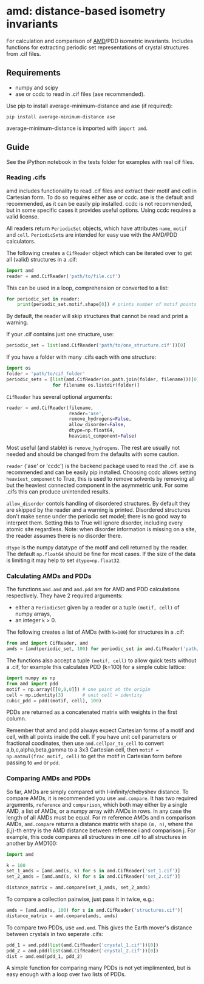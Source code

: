 # amd: distance-based isometry invariants

For calculation and comparison of [AMD](<https://arxiv.org/abs/2009.02488>)/PDD isometric invariants. Includes functions for extracting periodic set representations of crystal structures from .cif files.

## Requirements

- numpy and scipy
- ase or ccdc to read in .cif files (ase recommended).

Use pip to install average-minimum-distance and ase (if required):

```shell
pip install average-minimum-distance ase
```

average-minimum-distance is imported with ```import amd```.

## Guide

See the iPython notebook in the tests folder for examples with real cif files.

### Reading .cifs

amd includes functionality to read .cif files and extract their motif and cell in Cartesian form. To do so requires either ase or ccdc. ase is the default and recommended, as it can be easily pip installed. ccdc is not recommended, but in some specific cases it provides useful options. Using ccdc requires a valid license.

All readers return ```PeriodicSet``` objects, which have attributes ```name```, ```motif``` and ```cell```. ```PeriodicSet```s are intended for easy use with the AMD/PDD calculators.

The following creates a ```CifReader``` object which can be iterated over to get all (valid) structures in a .cif:

```py
import amd
reader = amd.CifReader('path/to/file.cif')
```

This can be used in a loop, comprehension or converted to a list:

```py
for periodic_set in reader:
    print(periodic_set.motif.shape[0]) # prints number of motif points
```

By default, the reader will skip structures that cannot be read and print a warning.

If your .cif contains just one structure, use:

```py
periodic_set = list(amd.CifReader('path/to/one_structure.cif'))[0]
```

If you have a folder with many .cifs each with one structure:

```py
import os
folder = 'path/to/cif_folder'
periodic_sets = [list(amd.CifReader(os.path.join(folder, filename)))[0] 
                 for filename os.listdir(folder)]
```

```CifReader``` has several optional arguments:

```py
reader = amd.CifReader(filename,
                       reader='ase',
                       remove_hydrogens=False,
                       allow_disorder=False,
                       dtype=np.float64,
                       heaviest_component=False)
```

Most useful (and stable) is ```remove_hydrogens```. The rest are usually not needed and should be changed from the defaults with some caution.

```reader``` ('ase' or 'ccdc') is the backend package used to read the .cif. ase is recommended and can be easily pip installed. Choosing ccdc allows setting ```heaviest_component``` to True, this is used to remove solvents by removing all but the heaviest connected component in the asymmetric unit. For some .cifs this can produce unintended results.

```allow_disorder``` contols handling of disordered structures. By default they are skipped by the reader and a warning is printed. Disordered structures don't make sense under the periodic set model; there is no good way to interpret them. Setting this to True will ignore disorder, including every atomic site regardless. Note: when disorder information is missing on a site, the reader assumes there is no disorder there.

```dtype``` is the numpy datatype of the motif and cell returned by the reader. The default ```np.float64``` should be fine for most cases. If the size of the data is limiting it may help to set ```dtype=np.float32```.

### Calculating AMDs and PDDs

The functions ```amd.amd``` and ```amd.pdd``` are for AMD and PDD calculations respectively. They have 2 required arguments:

- either a ```PeriodicSet``` given by a reader or a tuple ```(motif, cell)``` of numpy arrays,
- an integer ```k``` > 0.

The following creates a list of AMDs (with ```k=100```) for structures in a .cif:

```py
from amd import CifReader, amd
amds = [amd(periodic_set, 100) for periodic_set in amd.CifReader('path/to/file.cif')]
```

The functions also accept a tuple ```(motif, cell)``` to allow quick tests without a .cif, for example this calculates PDD (k=100) for a simple cubic lattice:

```py
import numpy as np
from amd import pdd
motif = np.array([[0,0,0]]) # one point at the origin
cell = np.identity(3)       # unit cell = identity
cubic_pdd = pdd((motif, cell), 100)
```

PDDs are returned as a concatenated matrix with weights in the first column.

Remember that amd and pdd always expect Cartesian forms of a motif and cell, with all points inside the cell. If you have unit cell parameters or fractional coodinates, then use ```amd.cellpar_to_cell``` to convert a,b,c,alpha,beta,gamma to a 3x3 Cartesian cell, then ```motif = np.matmul(frac_motif, cell)``` to get the motif in Cartesian form before passing to ```amd``` or ```pdd```.

### Comparing AMDs and PDDs

So far, AMDs are simply compared with l-infinity/chebyshev distance. To compare AMDs, it is recommended you use ```amd.compare```. It has two required arguments, ```reference``` and ```comparison```, which both may either by a single AMD, a list of AMDs, or a numpy array with AMDs in rows. In any case the length of all AMDs must be equal. For m reference AMDs and n comparison AMDs, ```amd.compare``` returns a distance matrix with shape ```(m, n)```, where the (i,j)-th entry is the AMD distance between reference i and comparison j. For example, this code compares all structures in one .cif to all structures in another by AMD100:

```py
import amd

k = 100
set_1_amds = [amd.amd(s, k) for s in amd.CifReader('set_1.cif')]
set_2_amds = [amd.amd(s, k) for s in amd.CifReader('set_2.cif')]

distance_matrix = amd.compare(set_1_amds, set_2_amds)
```

To compare a collection pairwise, just pass it in twice, e.g.:

```py
amds = [amd.amd(s, 100) for s in amd.CifReader('structures.cif')]
distance_matrix = amd.compare(amds, amds)
```

To compare two PDDs, use ```amd.emd```. This gives the Earth mover's distance between crystals in two seperate .cifs:

```py
pdd_1 = amd.pdd(list(amd.CifReader('crystal_1.cif'))[0])
pdd_2 = amd.pdd(list(amd.CifReader('crystal_2.cif'))[0])
dist = amd.emd(pdd_1, pdd_2)
```

A simple function for comparing many PDDs is not yet implimented, but is easy enough with a loop over two lists of PDDs.
